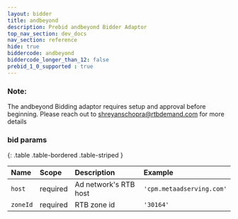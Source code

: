 ```yaml
---
layout: bidder
title: andbeyond
description: Prebid andbeyond Bidder Adaptor
top_nav_section: dev_docs
nav_section: reference
hide: true
biddercode: andbeyond
biddercode_longer_than_12: false
prebid_1_0_supported : true
---
```


### Note:

The andbeyond Bidding adaptor requires setup and approval before beginning. Please reach out to <shreyanschopra@rtbdemand.com> for more details

### bid params

{: .table .table-bordered .table-striped } 

| Name | Scope    | Description        | Example  |
| :--- | :----    | :----------        | :------  |
| `host`   | required | Ad network's RTB host    | `'cpm.metaadserving.com'` |
| `zoneId` | required | RTB zone id        | `'30164'` |
